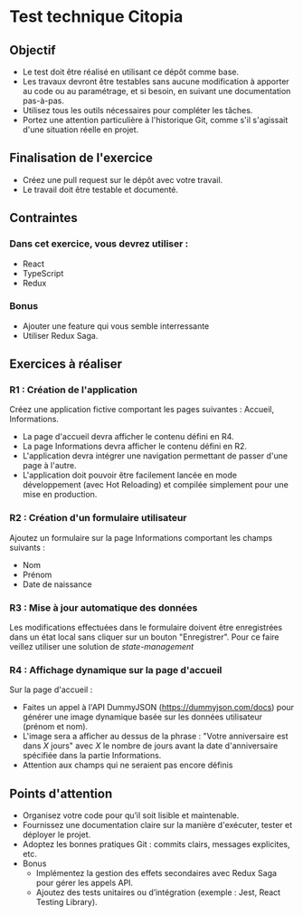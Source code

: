 # Test technique Citopia
## Objectif
- Le test doit être réalisé en utilisant ce dépôt comme base.
- Les travaux devront être testables sans aucune modification à apporter au code ou au paramétrage, et si besoin, en suivant une documentation pas-à-pas.
- Utilisez tous les outils nécessaires pour compléter les tâches.
- Portez une attention particulière à l'historique Git, comme s'il s'agissait d'une situation réelle en projet.

## Finalisation de l'exercice
- Créez une pull request sur le dépôt avec votre travail.
- Le travail doit être testable et documenté.

## Contraintes
### Dans cet exercice, vous devrez utiliser :
- React
- TypeScript
- Redux

### Bonus
- Ajouter une feature qui vous semble interressante
- Utiliser Redux Saga.

## Exercices à réaliser

### R1 : Création de l'application
Créez une application fictive comportant les pages suivantes : Accueil, Informations.

- La page d'accueil devra afficher le contenu défini en R4.
- La page Informations devra afficher le contenu défini en R2.
- L'application devra intégrer une navigation permettant de passer d'une page à l'autre.
- L'application doit pouvoir être facilement lancée en mode développement (avec Hot Reloading) et compilée simplement pour une mise en production.

### R2 : Création d'un formulaire utilisateur
Ajoutez un formulaire sur la page Informations comportant les champs suivants :

- Nom
- Prénom
- Date de naissance

### R3 : Mise à jour automatique des données
Les modifications effectuées dans le formulaire doivent être enregistrées dans un état local sans cliquer sur un bouton "Enregistrer".
Pour ce faire veillez utiliser une solution de *state-management*

### R4 : Affichage dynamique sur la page d'accueil
Sur la page d'accueil :

- Faites un appel à l'API DummyJSON (https://dummyjson.com/docs) pour générer une image dynamique basée sur les données utilisateur (prénom et nom).
- L'image sera a afficher au dessus de la phrase : "Votre anniversaire est dans *X* jours" avec *X* le nombre de jours avant la date d'anniversaire spécifiée dans la partie Informations.
- Attention aux champs qui ne seraient pas encore définis

## Points d'attention
- Organisez votre code pour qu’il soit lisible et maintenable.
- Fournissez une documentation claire sur la manière d'exécuter, tester et déployer le projet.
- Adoptez les bonnes pratiques Git : commits clairs, messages explicites, etc.
- Bonus
  - Implémentez la gestion des effets secondaires avec Redux Saga pour gérer les appels API.
  - Ajoutez des tests unitaires ou d’intégration (exemple : Jest, React Testing Library).
